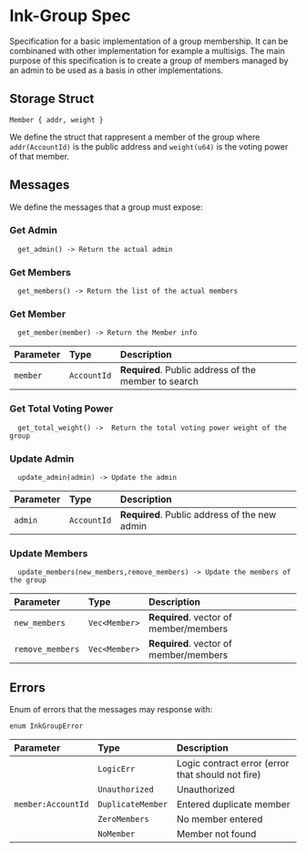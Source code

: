 
# Ink-Group Spec

Specification for a basic implementation of a group membership. It can be combinaned with other implementation for example a multisigs.
The main purpose of this specification is to create a group of members managed by an admin to be used as a basis in other implementations.

## Storage Struct

`Member { addr, weight }`

We define the struct that rappresent a member of the group where `addr(AccountId)` is the public address and `weight(u64)` is the voting power of that member.

## Messages

We define the messages that a group must expose:

### Get Admin

```http
  get_admin() -> Return the actual admin 
```

### Get Members

```http
  get_members() -> Return the list of the actual members
```

### Get Member

```http
  get_member(member) -> Return the Member info 
```

| Parameter | Type     | Description                       |
| :-------- | :------- | :-------------------------------- |
| `member`      | `AccountId` | **Required**. Public address of the member to search |

### Get Total Voting Power

```http
  get_total_weight() ->  Return the total voting power weight of the group
```

### Update Admin

```http
  update_admin(admin) -> Update the admin 
```

| Parameter | Type     | Description                       |
| :-------- | :------- | :-------------------------------- |
| `admin`      | `AccountId` | **Required**. Public address of the new admin |

### Update Members

```http
  update_members(new_members,remove_members) -> Update the members of the group
```

| Parameter | Type     | Description                       |
| :-------- | :------- | :-------------------------------- |
| `new_members`      | `Vec<Member>` | **Required**. vector of member/members |
| `remove_members`      | `Vec<Member>` | **Required**. vector of member/members |

## Errors

Enum of errors that the messages may response with:

`enum InkGroupError`

| Parameter | Type     | Description                       |
| :-------- | :------- | :-------------------------------- |
|       | `LogicErr` | Logic contract error (error that should not fire) |
|       | `Unauthorized` | Unauthorized |
| `member:AccountId`      | `DuplicateMember` | Entered duplicate member |
|       | `ZeroMembers` | No member entered |
|       | `NoMember` | Member not found |
